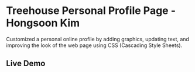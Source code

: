 # Treehouse Personal Profile Page - Hongsoon Kim
<p>Customized a personal online profile by adding graphics, updating text, and improving the look of the web page using CSS (Cascading Style Sheets).</p>

## Live Demo
